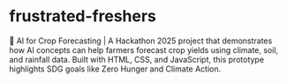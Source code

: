 # frustrated-freshers
🌱 AI for Crop Forecasting | A Hackathon 2025 project that demonstrates how AI concepts can help farmers forecast crop yields using climate, soil, and rainfall data. Built with HTML, CSS, and JavaScript, this prototype highlights SDG goals like Zero Hunger and Climate Action.
